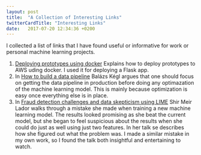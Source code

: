 ```yaml
---
layout: post
title:  "A Collection of Interesting Links"
twitterCardTitle: "Interesting Links"
date:   2017-07-20 12:34:36 +0200
---
```


I collected a list of links that I have found useful or informative for work or personal machine learning projects.

1.  [Deploying prototypes using docker](http://mads-hartmann.com/2017/08/20/deploying-prototypes-using-docker.html) Explains how to deploy prototypes to AWS uding docker. I used it for deploying a Flask app.
1.  In [How to build a data pipeline](https://medium.com/towards-data-science/how-to-build-a-data-science-pipeline-f24341848045) Balázs Kégl argues that one should focus on getting the data pipeline in production before doing any optimazation of the machine learning model. This is mainly because optimization is easy once everything else is in place.
1.  In [Fraud detection challenges and data skepticism using LIME](https://www.youtube.com/watch?v=HcaAKI1tVGM&t=32s) Shir Meir Lador walks through a mistake she made when training a new machine learning model. The results looked promising as she beat the current model, but she began to feel suspicious about the results when she could do just as well using just two features. In her talk se describes how she figured out what the problem was. I made a similar mistake in my own work, so I found the talk both insightful and entertaining to watch.
